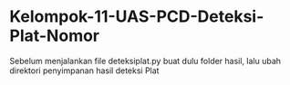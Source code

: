 # Kelompok-11-UAS-PCD-Deteksi-Plat-Nomor

Sebelum menjalankan file deteksiplat.py buat dulu folder hasil, lalu ubah direktori penyimpanan hasil deteksi Plat
